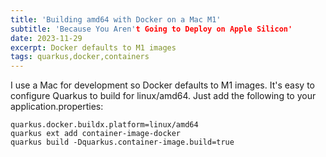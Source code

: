 ```yaml
---
title: 'Building amd64 with Docker on a Mac M1'
subtitle: 'Because You Aren't Going to Deploy on Apple Silicon'
date: 2023-11-29
excerpt: Docker defaults to M1 images
tags: quarkus,docker,containers
---
```


I use a Mac for development so Docker defaults to M1 images.  It's easy to configure Quarkus to build for linux/amd64.  Just add the following to your application.properties:

```
quarkus.docker.buildx.platform=linux/amd64
quarkus ext add container-image-docker
quarkus build -Dquarkus.container-image.build=true
```
